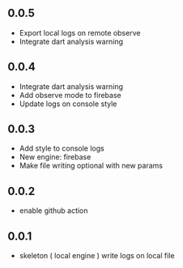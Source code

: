 ## 0.0.5

* Export local logs on remote observe
* Integrate dart analysis warning

## 0.0.4

* Integrate dart analysis warning
* Add observe mode to firebase
* Update logs on console style

## 0.0.3

* Add style to console logs
* New engine: firebase
* Make file writing optional with new params

## 0.0.2

* enable github action 

## 0.0.1

* skeleton ( local engine ) write logs on local file
